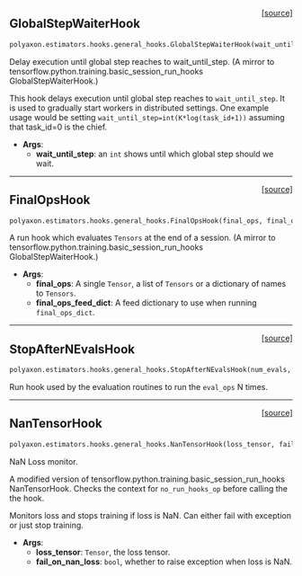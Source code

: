 <span style="float:right;">[[source]](https://github.com/polyaxon/polyaxon/blob/master/polyaxon/estimators/hooks/general_hooks.py#L12)</span>
## GlobalStepWaiterHook

```python
polyaxon.estimators.hooks.general_hooks.GlobalStepWaiterHook(wait_until_step)
```

Delay execution until global step reaches to wait_until_step.
(A mirror to tensorflow.python.training.basic_session_run_hooks GlobalStepWaiterHook.)

This hook delays execution until global step reaches to `wait_until_step`. It
is used to gradually start workers in distributed settings. One example usage
would be setting `wait_until_step=int(K*log(task_id+1))` assuming that
task_id=0 is the chief.

- __Args__:
	- __wait_until_step__: an `int` shows until which global step should we wait.


----

<span style="float:right;">[[source]](https://github.com/polyaxon/polyaxon/blob/master/polyaxon/estimators/hooks/general_hooks.py#L28)</span>
## FinalOpsHook

```python
polyaxon.estimators.hooks.general_hooks.FinalOpsHook(final_ops, final_ops_feed_dict=None)
```

A run hook which evaluates `Tensors` at the end of a session.
(A mirror to tensorflow.python.training.basic_session_run_hooks GlobalStepWaiterHook.)

- __Args__:
	- __final_ops__: A single `Tensor`, a list of `Tensors` or a dictionary of names to `Tensors`.
	- __final_ops_feed_dict__: A feed dictionary to use when running `final_ops_dict`.


----

<span style="float:right;">[[source]](https://github.com/polyaxon/polyaxon/blob/master/polyaxon/estimators/hooks/general_hooks.py#L40)</span>
## StopAfterNEvalsHook

```python
polyaxon.estimators.hooks.general_hooks.StopAfterNEvalsHook(num_evals, log_progress=True)
```

Run hook used by the evaluation routines to run the `eval_ops` N times.

----

<span style="float:right;">[[source]](https://github.com/polyaxon/polyaxon/blob/master/polyaxon/estimators/hooks/general_hooks.py#L46)</span>
## NanTensorHook

```python
polyaxon.estimators.hooks.general_hooks.NanTensorHook(loss_tensor, fail_on_nan_loss=True)
```

NaN Loss monitor.

A modified version of tensorflow.python.training.basic_session_run_hooks NanTensorHook.
Checks the context for `no_run_hooks_op` before calling the the hook.

Monitors loss and stops training if loss is NaN.
Can either fail with exception or just stop training.

- __Args__:
	- __loss_tensor__: `Tensor`, the loss tensor.
	- __fail_on_nan_loss__: `bool`, whether to raise exception when loss is NaN.

